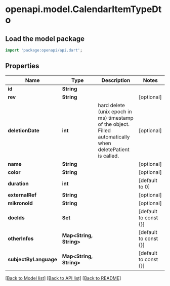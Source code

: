 # openapi.model.CalendarItemTypeDto

## Load the model package
```dart
import 'package:openapi/api.dart';
```

## Properties
Name | Type | Description | Notes
------------ | ------------- | ------------- | -------------
**id** | **String** |  | 
**rev** | **String** |  | [optional] 
**deletionDate** | **int** | hard delete (unix epoch in ms) timestamp of the object. Filled automatically when deletePatient is called. | [optional] 
**name** | **String** |  | [optional] 
**color** | **String** |  | [optional] 
**duration** | **int** |  | [default to 0]
**externalRef** | **String** |  | [optional] 
**mikronoId** | **String** |  | [optional] 
**docIds** | **Set<String>** |  | [default to const {}]
**otherInfos** | **Map<String, String>** |  | [default to const {}]
**subjectByLanguage** | **Map<String, String>** |  | [default to const {}]

[[Back to Model list]](../README.md#documentation-for-models) [[Back to API list]](../README.md#documentation-for-api-endpoints) [[Back to README]](../README.md)


